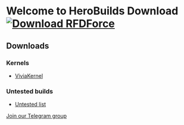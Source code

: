 # Welcome to HeroBuilds Download [![Download RFDForce](https://img.shields.io/sourceforge/dt/rfdforce.svg)](https://sourceforge.net/projects/rfdforce/files/latest/download)


## Downloads

### Kernels
- [ViviaKernel](https://github.com/herobuxx/herobuilds/blob/master/viviakernel.md)

### Untested builds
- [Untested list](https://github.com/herobuxx/herobuilds/blob/master/untested.md)


[Join our Telegram group](t.me/herobeeld)
